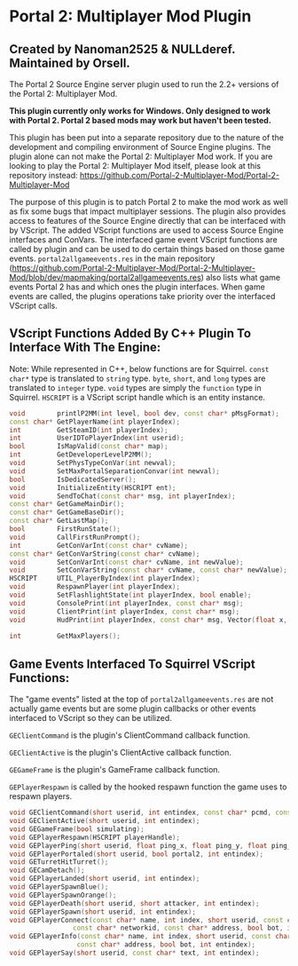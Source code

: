 # Portal 2: Multiplayer Mod Plugin

## **Created by Nanoman2525 & NULLderef. Maintained by Orsell.**

The Portal 2 Source Engine server plugin used to run the 2.2+ versions of the Portal 2: Multiplayer Mod.

**This plugin currently only works for Windows. Only designed to work with Portal 2. Portal 2 based mods may work but haven't been tested.**

This plugin has been put into a separate repository due to the nature of the development and compiling environment of Source Engine plugins. The plugin alone can not make the Portal 2: Multiplayer Mod work. If you are looking to play the Portal 2: Multiplayer Mod itself, please look at this repository instead: <https://github.com/Portal-2-Multiplayer-Mod/Portal-2-Multiplayer-Mod>

The purpose of this plugin is to patch Portal 2 to make the mod work as well as fix some bugs that impact multiplayer sessions. The plugin also provides access to features of the Source Engine directly that can be interfaced with by VScript. The added VScript functions are used to access Source Engine interfaces and ConVars. The interfaced game event VScript functions are called by plugin and can be used to do certain things based on those game events. `portal2allgameevents.res` in the main repository (<https://github.com/Portal-2-Multiplayer-Mod/Portal-2-Multiplayer-Mod/blob/dev/mapmaking/portal2allgameevents.res>) also lists what game events Portal 2 has and which ones the plugin interfaces. When game events are called, the plugins operations take priority over the interfaced VScript calls.

## VScript Functions Added By C++ Plugin To Interface With The Engine:

Note: While represented in C++, below functions are for Squirrel. `const char*` type is translated to `string` type. `byte`, `short`, and `long` types are translated to `integer` type. `void` types are simply the `function` type in Squirrel. `HSCRIPT` is a VScript script handle which is an entity instance.

```c++
void        printlP2MM(int level, bool dev, const char* pMsgFormat);   | "Logging for the P2MM VScript. The log message must be passed as a string or it will error."
const char* GetPlayerName(int playerIndex);                            | "Gets player username by their entity index."
int         GetSteamID(int playerIndex);                               | "Gets the account ID component of player SteamID by the player's entity index."
int         UserIDToPlayerIndex(int userid);                           | "Get the player's entity index by their userid."
bool        IsMapValid(const char* map);                               | "Returns true is the supplied string is a available map to load and run."
int         GetDeveloperLevelP2MM();                                   | "Returns the value of ConVar p2mm_developer."
void        SetPhysTypeConVar(int newval);                             | "Sets 'player_held_object_use_view_model' to the supplied integer value."
void        SetMaxPortalSeparationConvar(int newval);                  | "Sets 'portal_max_separation_force' to the supplied integer value."
bool        IsDedicatedServer();                                       | "Returns true if this is a dedicated server."
void        InitializeEntity(HSCRIPT ent);                             | "Initializes an entity. Note: Not all entities will work even after being initialized with this function."
void        SendToChat(const char* msg, int playerIndex);              | "Sends a raw message to the chat HUD. Specifying no playerIndex or 0 sends to all players. Supports printing localization strings but those that require formatting can't be formatted."
const char* GetGameMainDir();                                          | "Returns the game directory. Ex. portal2"
const char* GetGameBaseDir();                                          | "Get the main game directory being used. Ex. Portal 2"
const char* GetLastMap();                                              | "Returns the last map recorded by the launcher's Last Map system."
bool        FirstRunState();                                           | "Get or set the state of whether the first map was run or not. Set false/true = 0/1 | -1 to get state."
void        CallFirstRunPrompt();                                      | "Shows the first run prompt if enabled in config.nut."
int         GetConVarInt(const char* cvName);                          | "Get the integer value of a ConVar."
const char* GetConVarString(const char* cvName);                       | "Get the string value of a ConVar."
void        SetConVarInt(const char* cvName, int newValue);            | "Set the integer value of a ConVar."
void        SetConVarString(const char* cvName, const char* newValue); | "Set the string value of a ConVar."
HSCRIPT     UTIL_PlayerByIndex(int playerIndex);                       | "Takes the player's entity index and returns the player's script handle."
void        RespawnPlayer(int playerIndex);                            | "Respawn the a player by their entity index."
void        SetFlashlightState(int playerIndex, bool enable);          | "Set the flashlight for a player on or off."
void        ConsolePrint(int playerIndex, const char* msg);            | "Print a message to a player's console, unlike printl() which is just the host. Specifying no playerIndex or 0 sends to all players. Supports printing localization strings but those that require formatting can't be formatted."
void        ClientPrint(int playerIndex, const char* msg);             | "Print a message to the top center position of a player's screen. Specifying no playerIndex or 0 sends to all players. Supports printing localization strings but those that require formatting can't be formatted."
void        HudPrint(int playerIndex, const char* msg, Vector(float x, float y, int channel), int effect, float fxTime, Vector RGB1, float alpha1, Vector RGB2, float alpha2, Vector(float fadeinTime, float fadeoutTime, float holdTime));
                                                                       | "Print a message to the screen based on what the game_text entity does, with many values to set. See Valve Developer Commentary for the game_text entity to see what each field does. Vectors are in place for sets of RGB values. Specifying no playerIndex or 0 sends to all players. Supports printing localization strings but those that require formatting can't be formatted."
int         GetMaxPlayers();                                           | "Self-explanatory."
```

## Game Events Interfaced To Squirrel VScript Functions:

The "game events" listed at the top of `portal2allgameevents.res` are not actually game events but are some plugin callbacks or other events interfaced to VScript so they can be utilized.

`GEClientCommand` is the plugin's ClientCommand callback function.

`GEClientActive` is the plugin's ClientActive callback function.

`GEGameFrame` is the plugin's GameFrame callback function.

`GEPlayerRespawn` is called by the hooked respawn function the game uses to respawn players.

```c++
void GEClientCommand(short userid, int entindex, const char* pcmd, const char* fargs);      | "Called when a client inputs a console command."
void GEClientActive(short userid, int entindex);                                            | "Called when a player is 'activated' in the server, meaning fully loaded. This is not the same as fully connect which happens before ClientActive."
void GEGameFrame(bool simulating);                                                          | "Called every server frame, used for the VScript loop. Warning: Don't do too intensive tasks with this!"
void GEPlayerRespawn(HSCRIPT playerHandle);                                                 | "Called when a player respawns."
void GEPlayerPing(short userid, float ping_x, float ping_y, float ping_z, int entindex);    | "Called whenever a player pings. Game event: 'portal_player_ping'"
void GEPlayerPortaled(short userid, bool portal2, int entindex);                            | "Called whenever a player goes through a portal. `portal2` is false when portal1/blue portal is entered. Game event: 'portal_player_portaled'"
void GETurretHitTurret();                                                                   | "Called whenever a turret hits another turret. Game event: 'turret_hit_turret'"
void GECamDetach();                                                                         | "Called whenever a camera is detached from a surface. Game event: 'security_camera_detached'"
void GEPlayerLanded(short userid, int entindex);                                            | "Called whenever a player lands on the ground. Game event: 'player_landed'"
void GEPlayerSpawnBlue();                                                                   | "Called whenever a Blue/Atlas player spawns. Game event: 'player_spawn_blue'"
void GEPlayerSpawnOrange();                                                                 | "Called whenever a Red/Orange/PBody player spawns. Game event: 'player_spawn_orange'"
void GEPlayerDeath(short userid, short attacker, int entindex);                             | "Called whenever a player dies. Game event: 'player_death'"
void GEPlayerSpawn(short userid, int entindex);                                             | "Called whenever a player spawns. Game event: 'player_spawn'"
void GEPlayerConnect(const char* name, int index, short userid, const char* xuid, 
                const char* networkid, const char* address, bool bot, int entindex);        | "Called where a player connects to the server. 'index' is the entity index minus 1. Game event: 'player_connect'"
void GEPlayerInfo(const char* name, int index, short userid, const char* networkid,
                 const char* address, bool bot, int entindex);                              | "Called when a player changes their name."
void GEPlayerSay(short userid, const char* text, int entindex);                             | "Called whenever a player inputs a chat message. Game event: 'player_say'"
```
